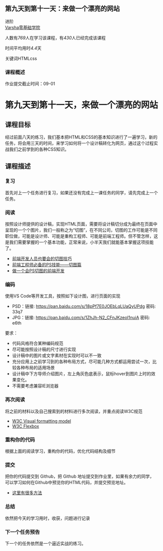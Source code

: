 <h2 class="course-title col-md-9 col-xs-6">第九天到第十一天：来做一个漂亮的网站</h2><span class="level-tag course-level col-md-3 col-xs-6"><i class="top-slash"></i><i class="bottom-slash"></i>进阶</span></div><div class="course-from"><a href="/mentor/detail/id/2"><i class="icon-course-teacher"></i>Varsha</a><span class="separator"></span><a href="/college/detail/id/5"><i class="icon-course-college"></i>零基础学院</a></div><p class="course-info-item course-status"><span class="key">人数</span>有<em>769</em>人在学习该课程，有<em>430</em>人已经完成该课程</p><p class="course-info-item course-learn-time"><span class="key">时间</span>平均用时<em>4.4</em>天</p><p class="course-info-item course-keywords"><span class="key">关键词</span><span class="tag">HTML</span><span class="tag">css</span></p></div></div><h3 class="course-descr-title">课程概述</h3><div class="md-content-wrap course-descr"><p class="deadline-tip">作业提交截止时间：09-01</p><h1 id="-">第九天到第十一天，来做一个漂亮的网站</h1>
<h2 id="-">课程目标</h2>
<p>经过前面八天的练习，我们基本把HTML和CSS的基本知识进行了一遍学习，新的任务，将会用三天的时间，来学习如何将一个设计稿转化为网页，通过这个过程实战我们之前学到的各种CSS知识。</p>
<h2 id="-">课程描述</h2>
<h3 id="-">复习</h3>
<p>首先对上一个任务进行复习，如果还没有完成上一课任务的同学，请先完成上一个任务。</p>
<h3 id="-">阅读</h3>
<p>按照设计师提供的设计稿，实现HTML页面，需要将设计稿切分成为最终在页面中呈现的一个个图片，我们一般称之为“切图”，在不同公司，切图的工作可能是不同职位做，可能是设计师、可能是重构工程师、可能是前端工程师。但不管怎样，这是我们需要掌握的一个基本功能，正常来说，小半天我们就能基本掌握这项技能了。</p>
<ul>
<li><a href="https://blog.csdn.net/xiaoermingn/article/details/53239914">前端开发人员也要会的切图技巧</a></li>
<li><a href="https://www.imooc.com/learn/506">前端工程师必备的PS技能——切图篇</a></li>
<li><a href="https://www.cnblogs.com/w-wanglei/p/5598336.html">做一个会PS切图的前端开发</a></li>
</ul>
<h3 id="-">编码</h3>
<p>使用VS Code等开发工具，按照如下设计图，进行页面的实现</p>
<ul>
<li>PSD：链接: <a href="https://pan.baidu.com/s/18pPf7E0JOEbLqLUaQyUPdg">https://pan.baidu.com/s/18pPf7E0JOEbLqLUaQyUPdg</a> 密码: 33q7</li>
<li>JPG：链接: <a href="https://pan.baidu.com/s/1ZhJh-N2_CFnJKzeoI1nuiA">https://pan.baidu.com/s/1ZhJh-N2_CFnJKzeoI1nuiA</a> 密码: e6th</li>
</ul>
<p>要求：</p>
<ul>
<li>代码风格符合某种编码规范</li>
<li>尽可能按照设计稿的尺寸进行实现</li>
<li>设计稿中的图片或文字素材在实现时可以不一致</li>
<li>充分应用上之前学习到的各种布局方式，尽可能几种方式都运用尝试一次，比较各种布局的适用场景</li>
<li>设计稿中下方导师介绍图片，左上角灰色底表示，鼠标hover到图片上时的效果变化。</li>
<li>不需要考虑兼容IE浏览器</li>
</ul>
<h3 id="-">再次阅读</h3>
<p>将之前的材料以及自己搜索到的材料进行多次阅读，并重点阅读W3C规范</p>
<ul>
<li><a href="https://www.w3.org/TR/2011/REC-CSS2-20110607/visuren.html#q9.0">W3C Visual formatting model</a></li>
<li><a href="https://www.w3.org/TR/2017/CR-css-flexbox-1-20171019/">W3C Flexbox</a></li>
</ul>
<h3 id="-">重构你的代码</h3>
<p>根据上面的阅读学习，重构你的代码，优化代码结构及细节</p>
<h3 id="-">提交</h3>
<p>把你的代码提交到 Github，把 Github 地址提交到作业里，如果有余力的同学，可以学习如何在Github中预览你的HTML代码，并提交预览地址。</p>
<ul>
<li><a href="https://www.zhihu.com/question/24156818">这里有很多方法</a></li>
</ul>
<h3 id="-">总结</h3>
<p>依然把今天的学习用时，收获，问题进行记录</p>
<h3 id="-">下一个任务预告</h3>
<p>下一个的任务依然是一个逼近实战的练习。</p>
